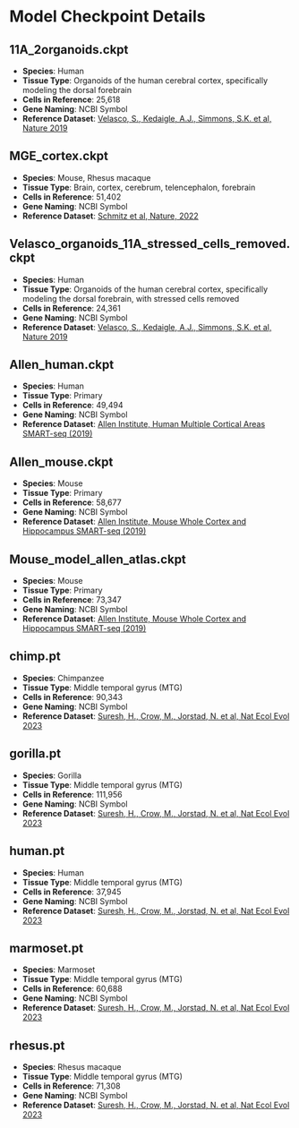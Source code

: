 # Model Checkpoint Details

## 11A_2organoids.ckpt
- **Species**: Human
- **Tissue Type**: Organoids of the human cerebral cortex, specifically modeling the dorsal forebrain
- **Cells in Reference**: 25,618
- **Gene Naming**: NCBI Symbol
- **Reference Dataset**: [Velasco, S., Kedaigle, A.J., Simmons, S.K. et al, Nature 2019](https://www.nature.com/articles/s41586-019-1289-x)

## MGE_cortex.ckpt
- **Species**: Mouse, Rhesus macaque
- **Tissue Type**: Brain, cortex, cerebrum, telencephalon, forebrain
- **Cells in Reference**: 51,402
- **Gene Naming**: NCBI Symbol
- **Reference Dataset**: [Schmitz et al, Nature, 2022](https://www.nature.com/articles/s41586-022-04510-w)

## Velasco_organoids_11A_stressed_cells_removed.ckpt
- **Species**: Human
- **Tissue Type**: Organoids of the human cerebral cortex, specifically modeling the dorsal forebrain, with stressed cells removed
- **Cells in Reference**: 24,361
- **Gene Naming**: NCBI Symbol
- **Reference Dataset**: [Velasco, S., Kedaigle, A.J., Simmons, S.K. et al, Nature 2019](https://www.nature.com/articles/s41586-019-1289-x)

## Allen_human.ckpt
- **Species**: Human
- **Tissue Type**: Primary
- **Cells in Reference**: 49,494
- **Gene Naming**: NCBI Symbol
- **Reference Dataset**: [Allen Institute, Human Multiple Cortical Areas SMART-seq (2019)](https://portal.brain-map.org/atlases-and-data/rnaseq/human-multiple-cortical-areas-smart-seq)

## Allen_mouse.ckpt
- **Species**: Mouse
- **Tissue Type**: Primary
- **Cells in Reference**: 58,677
- **Gene Naming**: NCBI Symbol
- **Reference Dataset**: [Allen Institute, Mouse Whole Cortex and Hippocampus SMART-seq (2019)](https://portal.brain-map.org/atlases-and-data/rnaseq/mouse-whole-cortex-and-hippocampus-smart-seq)

## Mouse_model_allen_atlas.ckpt
- **Species**: Mouse
- **Tissue Type**: Primary
- **Cells in Reference**: 73,347
- **Gene Naming**: NCBI Symbol
- **Reference Dataset**: [Allen Institute, Mouse Whole Cortex and Hippocampus SMART-seq (2019)](https://portal.brain-map.org/atlases-and-data/rnaseq/mouse-whole-cortex-and-hippocampus-smart-seq)

## chimp.pt
- **Species**: Chimpanzee
- **Tissue Type**: Middle temporal gyrus (MTG)
- **Cells in Reference**: 90,343
- **Gene Naming**: NCBI Symbol
- **Reference Dataset**: [Suresh, H., Crow, M., Jorstad, N. et al, Nat Ecol Evol 2023](https://www.nature.com/articles/s41559-023-02186-7)

## gorilla.pt
- **Species**: Gorilla
- **Tissue Type**: Middle temporal gyrus (MTG)
- **Cells in Reference**: 111,956
- **Gene Naming**: NCBI Symbol
- **Reference Dataset**: [Suresh, H., Crow, M., Jorstad, N. et al, Nat Ecol Evol 2023](https://www.nature.com/articles/s41559-023-02186-7)

## human.pt
- **Species**: Human
- **Tissue Type**: Middle temporal gyrus (MTG)
- **Cells in Reference**: 37,945
- **Gene Naming**: NCBI Symbol
- **Reference Dataset**: [Suresh, H., Crow, M., Jorstad, N. et al, Nat Ecol Evol 2023](https://www.nature.com/articles/s41559-023-02186-7)

## marmoset.pt
- **Species**: Marmoset
- **Tissue Type**: Middle temporal gyrus (MTG)
- **Cells in Reference**: 60,688
- **Gene Naming**: NCBI Symbol
- **Reference Dataset**: [Suresh, H., Crow, M., Jorstad, N. et al, Nat Ecol Evol 2023](https://www.nature.com/articles/s41559-023-02186-7)

## rhesus.pt
- **Species**: Rhesus macaque
- **Tissue Type**: Middle temporal gyrus (MTG)
- **Cells in Reference**: 71,308
- **Gene Naming**: NCBI Symbol
- **Reference Dataset**: [Suresh, H., Crow, M., Jorstad, N. et al, Nat Ecol Evol 2023](https://www.nature.com/articles/s41559-023-02186-7)
